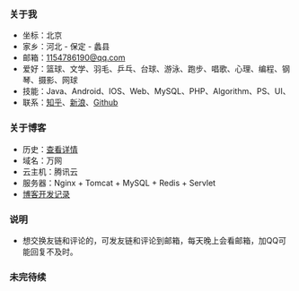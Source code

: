 ### 关于我 - 坐标：北京 - 家乡：河北 - 保定 - 蠡县 - 邮箱：1154786190@qq.com - 爱好：篮球、文学、羽毛、乒乓、台球、游泳、跑步、唱歌、心理、编程、钢琴、摄影、网球 - 技能：Java、Android、IOS、Web、MySQL、PHP、Algorithm、PS、UI、 - 联系：[知乎](https://www.zhihu.com/people/wangyuchaoares)、[新浪](http://weibo.com/wangyuchaoares)、[Github](https://github.com/yuchao-wang) ### 关于博客 - 历史：[查看详情]() - 域名：万网 - 云主机：腾讯云 - 服务器：Nginx + Tomcat + MySQL + Redis + Servlet - [博客开发记录]()### 说明 - 想交换友链和评论的，可发友链和评论到邮箱，每天晚上会看邮箱，加QQ可能回复不及时。### 未完待续